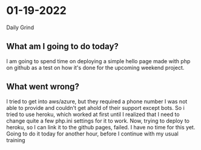 # 01-19-2022
Daily Grind

## What am I going to do today?
I am going to spend time on deploying a simple hello page made with php on github as a test on how it's done for the upcoming weekend project.

## What went wrong?
I tried to get into aws/azure, but they required a phone number I was not able to provide and couldn't get ahold of their support except bots.
So i tried to use heroku, which worked at first  until I realized that I need to change quite a few php.ini settings for it to work.
Now, trying to deploy to heroku, so I can link it to the github pages, failed.
I have no time for this yet. Going to do it today for another hour, before I continue with my usual training
